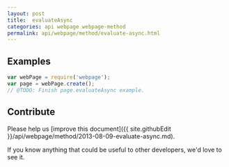 ```yaml
---
layout: post
title:  evaluateAsync
categories: api webpage webpage-method
permalink: api/webpage/method/evaluate-async.html
---
```


## Examples

```javascript
var webPage = require('webpage');
var page = webPage.create();
// @TODO: Finish page.evaluateAsync example.
```

## Contribute

Please help us [improve this document]({{ site.githubEdit }}/api/webpage/method/2013-08-09-evaluate-async.md).

If you know anything that could be useful to other developers, we'd love to see it.


